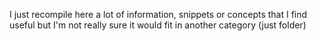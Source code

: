I just recompile here a lot of information, snippets or concepts that I find useful but I'm not really sure it would fit in another category (just folder)
